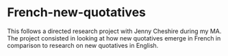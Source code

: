 # French-new-quotatives
This follows a directed research project with Jenny Cheshire during my MA. The project consisted in looking at how new quotatives emerge in French in comparison to research on new quotatives in English.
